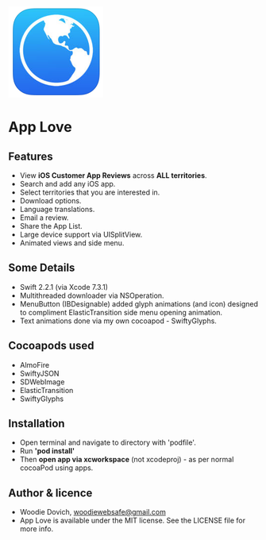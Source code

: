 ![alt tag](https://github.com/snowpunch/AppLove/blob/master/apploveicon.png?raw=true) 
# App Love

## Features
- View **iOS Customer App Reviews** across **ALL territories**.
- Search and add any iOS app.
- Select territories that you are interested in.
- Download options.
- Language translations.
- Email a review.
- Share the App List.
- Large device support via UISplitView.
- Animated views and side menu.

## Some Details
- Swift 2.2.1 (via Xcode 7.3.1)
- Multithreaded downloader via NSOperation.
- MenuButton (IBDesignable) added glyph animations (and icon) designed to compliment ElasticTransition side menu opening animation.
- Text animations done via my own cocoapod - SwiftyGlyphs.

## Cocoapods used
- AlmoFire
- SwiftyJSON
- SDWebImage
- ElasticTransition
- SwiftyGlyphs

## Installation

- Open terminal and navigate to directory with 'podfile'.
- Run **'pod install'**
- Then **open app via xcworkspace** (not xcodeproj) - as per normal cocoaPod using apps. 

## Author & licence

- Woodie Dovich,  woodiewebsafe@gmail.com
- App Love is available under the MIT license. See the LICENSE file for more info.
